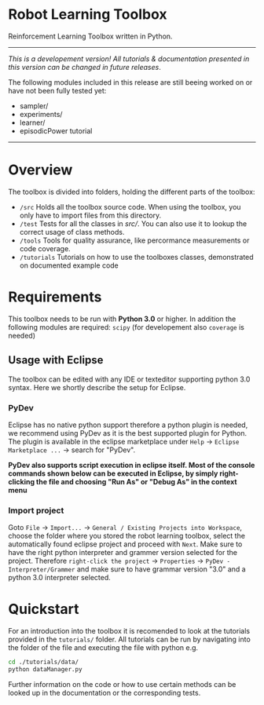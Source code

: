# Robot Learning Toolbox
Reinforcement Learning Toolbox written in Python.
***

*This is a developement version! All tutorials & documentation presented in this version can be changed in future releases*.

The following modules included in this release are still beeing worked on or have not been fully tested yet:
* sampler/
* experiments/
* learner/
* episodicPower tutorial
***

# Overview
The toolbox is divided into folders, holding the different parts of the toolbox:
* `/src` Holds all the toolbox source code. When using the toolbox, you only have to import files from this directory.
* `/test` Tests for all the classes in *src/*. You can also use it to lookup the correct usage of class methods.
* `/tools` Tools for quality assurance, like percormance measurements or code coverage.
* `/tutorials` Tutorials on how to use the toolboxes classes, demonstrated on documented example code

# Requirements
This toolbox needs to be run with **Python 3.0** or higher. In addition the following modules are required:
`scipy` (for developement also `coverage` is needed)
## Usage with Eclipse
The toolbox can be edited with any IDE or texteditor supporting python 3.0 syntax. Here we shortly describe the setup for Eclipse.
### PyDev
Eclipse has no native python support therefore a python plugin is needed, we recommend using PyDev as it is the best supported plugin for Python. The plugin is available in the eclipse marketplace under `Help` -> `Eclipse Marketplace ...` -> search for "PyDev".

**PyDev also supports script execution in eclipse itself. Most of the console commands shown below can be executed in Eclipse, by simply right-clicking the file and choosing "Run As" or "Debug As" in the context menu**

### Import project
Goto `File` -> `Import...` -> `General / Existing Projects into Workspace`, choose the folder where you stored the robot learning toolbox, select the automatically found eclipse project and proceed with `Next`.
Make sure to have the right python interpreter and grammer version selected for the project. Therefore `right-click the project` -> `Properties` -> `PyDev - Interpreter/Grammer` and make sure to have grammar version "3.0" and a python 3.0 interpreter selected.

# Quickstart
For an introduction into the toolbox it is recomended to look at the tutorials provided in the ```tutorials/``` folder. All tutorials can be run by navigating into the folder of the file and executing the file with python e.g.
```bash
cd ./tutorials/data/
python dataManager.py
```
Further information on the code or how to use certain methods can be looked up in the documentation or the corresponding tests.